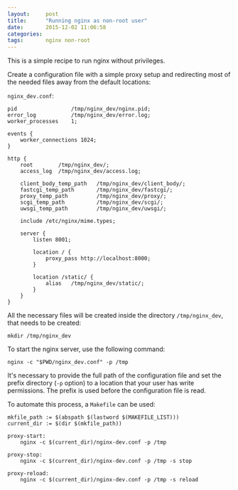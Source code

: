 ```yaml
---
layout:     post
title:      "Running nginx as non-root user"
date:       2015-12-02 11:06:58
categories: 
tags:       nginx non-root
---
```


This is a simple recipe to run nginx without privileges.

Create a configuration file with a simple proxy setup and redirecting most
of the needed files away from the default locations:

`nginx_dev.conf`:

	pid                 /tmp/nginx_dev/nginx.pid;
	error_log           /tmp/nginx_dev/error.log;
	worker_processes    1;

	events {
		worker_connections 1024;
	}

	http {
		root        /tmp/nginx_dev/;
		access_log  /tmp/nginx_dev/access.log;

		client_body_temp_path   /tmp/nginx_dev/client_body/;
		fastcgi_temp_path       /tmp/nginx_dev/fastcgi/;
		proxy_temp_path         /tmp/nginx_dev/proxy/;
		scgi_temp_path          /tmp/nginx_dev/scgi/;
		uwsgi_temp_path         /tmp/nginx_dev/uwsgi/;

		include /etc/nginx/mime.types;

		server {
			listen 8001;

			location / {
				proxy_pass http://localhost:8000;
			}

			location /static/ {
				alias   /tmp/nginx_dev/static/;
			}
		}
	}

All the necessary files will be created inside the directory `/tmp/nginx_dev`, that needs
to be created:

	mkdir /tmp/nginx_dev

To start the nginx server, use the following command:

	nginx -c "$PWD/nginx_dev.conf" -p /tmp

It's necessary to provide the full path of the configuration file and set the prefix
directory (`-p` option) to a location that your user has write permissions. The prefix
is used before the configuration file is read.

To automate this process, a `Makefile` can be used:

	mkfile_path := $(abspath $(lastword $(MAKEFILE_LIST)))
	current_dir := $(dir $(mkfile_path))

	proxy-start:
		nginx -c $(current_dir)/nginx-dev.conf -p /tmp

	proxy-stop:
		nginx -c $(current_dir)/nginx-dev.conf -p /tmp -s stop

	proxy-reload:
		nginx -c $(current_dir)/nginx-dev.conf -p /tmp -s reload

